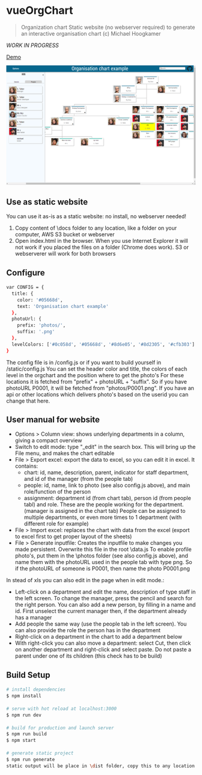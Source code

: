 # vueOrgChart

> Organization chart
Static website (no webserver required) to generate an interactive organisation chart
(c) Michael Hoogkamer

*WORK IN PROGRESS*


[Demo](https://hoogkamer.github.io/vue-org-chart/)

![Screenshot](/assets/img/Screenshot1.PNG?raw=true "Screenshot")

## Use as static website
You can use it as-is as a static website: no install, no webserver needed!

1. Copy content of \docs folder to any location, like a folder on your computer, AWS S3 bucket or webserver
2. Open index.html in the browser. When you use Internet Explorer it will not work if you placed the files on a folder (Chrome does work). S3 or webserverer will work for both browsers

## Configure
``` bash
var CONFIG = {
  title: {
    color: '#05668d',
    text: 'Organisation chart example'
  },
  photoUrl: {
    prefix: 'photos/',
    suffix: '.png'
  },
  levelColors: ['#0c058d', '#05668d', '#8d6e05', '#8d2305', '#cfb303']
}
```
The config file is in /config.js or if you want to build yourself in /static/config.js
You can set the header color and title, the colors of each level in the orgchart and the position where to get the photo's
For these locations it is fetched from "prefix" + photoURL + "suffix". So if you have photoURL P0001, it will be fetched from "photos/P0001.png". If you have an api or other locations which delivers photo's based on the userid you can change that here.

## User manual for website
- Options > Column view: shows underlying departments in a column, giving a compact overview
- Switch to edit mode: type "_edit" in the search box. This will bring up the File menu, and makes the chart editable
- File > Export excel: export the data to excel, so you can edit it in excel. It contains:
    - chart: id, name, description, parent, indicator for staff department, and id of the manager (from the people tab)
    - people: id, name, link to photo (see also config.js above), and main role/function of the person
    - assignment: department id (from chart tab), person id (from people tabl) and role. These are the people working for the department. (manager is assigned in the chart tab)
        People can be assigned to multiple departments, or even more times to 1 department (with different role for example)
- File > Import excel: replaces the chart with data from the excel (export to excel first to get proper layout of the sheets)
- File > Generate inputfile: Creates the inputfile to make changes you made persistent. Overwrite this file in the root \data.js
        To enable profile photo's, put them in the \photos folder (see also config.js above), and name them with the photoURL used in the people tab with type png. So if the photoURL of someone is P0001, then name the photo P0001.png

In stead of xls you can also edit in the page when in edit mode.:

- Left-click on a department and edit the name, description of type staff in the left screen. To change the manager, press the pencil and search for the right person. You can also add a new person, by filling in a name and id. First unselect the current manager then, if the department already has a manager
- Add people the same way (use the people tab in the left screen). You can also provide the role the person has in the department
- Right-click on a department in the chart to add a department below
- With right-click you can also move a department: select Cut, then click on another department and right-click and select paste. Do not paste a parent under one of its children (this check has to be build)

## Build Setup

``` bash
# install dependencies
$ npm install

# serve with hot reload at localhost:3000
$ npm run dev

# build for production and launch server
$ npm run build
$ npm start

# generate static project
$ npm run generate
static output will be place in \dist folder, copy this to any location
```
